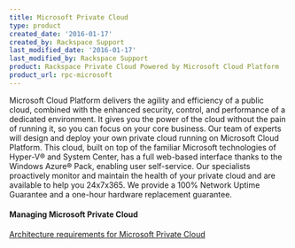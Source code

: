 ```yaml
---
title: Microsoft Private Cloud
type: product
created_date: '2016-01-17'
created_by: Rackspace Support
last_modified_date: '2016-01-17'
last_modified_by: Rackspace Support
product: Rackspace Private Cloud Powered by Microsoft Cloud Platform
product_url: rpc-microsoft
---
```


Microsoft Cloud Platform delivers the agility and efficiency of a public cloud, combined with the enhanced security, control, and performance of a dedicated environment. It gives you the power of the cloud without the pain of running it, so you can focus on your core business. Our team of experts will design and deploy your own private cloud running on Microsoft Cloud Platform. This cloud, built on top of the familiar Microsoft technologies of Hyper-V&reg; and System Center, has a full web-based interface thanks to the Windows Azure&reg; Pack, enabling user self-service. Our specialists proactively monitor and maintain the health of your private cloud and are available to help you 24x7x365. We provide a 100% Network Uptime Guarantee and a one-hour hardware replacement guarantee.

#### Managing Microsoft Private Cloud
[Architecture requirements for Microsoft Private Cloud](/how-to/architecture-requirements-for-rackspace-private-cloud-powered-by-microsoft)
